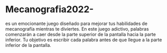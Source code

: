 # Mecanografia2022-
es un emocionante juego diseñado para mejorar tus habilidades de mecanografía mientras te diviertes. En este juego adictivo, palabras comenzarán a caer desde la parte superior de la pantalla hacia la parte inferior. Tu objetivo es escribir cada palabra antes de que llegue a la parte inferior de la pantalla.
